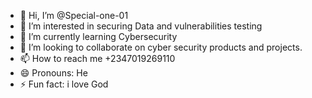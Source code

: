 - 👋 Hi, I’m @Special-one-01
- 👀 I’m interested in securing Data and vulnerabilities testing
- 🌱 I’m currently learning Cybersecurity
- 💞️ I’m looking to collaborate on cyber security products and projects.
- 📫 How to reach me +2347019269110
- 😄 Pronouns: He
- ⚡ Fun fact: i love God

<!---
Special-one-01/Special-one-01 is a ✨ special ✨ repository because its `README.md` (this file) appears on your GitHub profile.
You can click the Preview link to take a look at your changes.
--->
